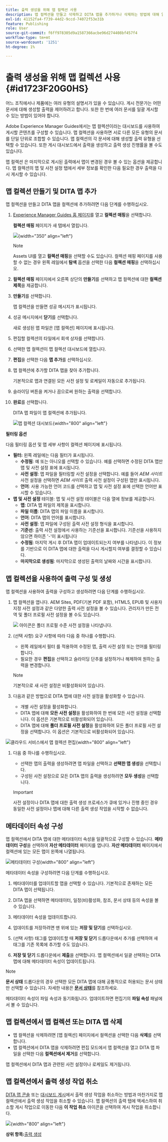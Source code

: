 ```yaml
---
title: 출력 생성을 위해 맵 컬렉션 사용
description: 맵 컬렉션을 만들고 삭제하고 DITA 맵을 추가하거나 삭제하는 방법에 대해 알아봅니다. AEM Guides의 맵 컬렉션에서 출력 생성 작업을 구성, 생성 및 취소합니다.
exl-id: 41152fa4-f739-44d2-9ccd-74072f53e31b
feature: Publishing
role: User
source-git-commit: f6ff978305d9a1587366acbe96d274408bf457f4
workflow-type: tm+mt
source-wordcount: '1251'
ht-degree: 1%

---
```


# 출력 생성을 위해 맵 컬렉션 사용 {#id1723F20G0HS}

어느 조직에서나 제품에는 여러 유형의 설명서가 있을 수 있습니다. 게시 전문가는 어떤 문서에 대해 생성할 출력을 제어하려고 합니다. 또한 한 번에 여러 문서를 일괄 게시할 수 있는 방법이 있어야 합니다.

Adobe Experience Manager Guides에서는 맵 컬렉션이라는 대시보드를 사용하여 게시할 콘텐츠를 구성할 수 있습니다. 맵 컬렉션을 사용하면 서로 다른 모든 유형의 문서를 단일 단위로 조합할 수 있습니다. 맵 컬렉션의 각 문서에 대해 생성할 출력 유형을 선택할 수 있습니다. 또한 게시 대시보드에서 출력을 생성하고 출력 생성 진행률을 볼 수도 있습니다.

맵 컬렉션 은 마지막으로 게시된 출력에서 맵이 변경된 경우 볼 수 있는 옵션을 제공합니다. 맵 컬렉션의 맵 및 사전 설정 탭에서 세부 정보를 확인한 다음 필요한 경우 출력을 다시 게시할 수 있습니다.

## 맵 컬렉션 만들기 및 DITA 맵 추가

맵 컬렉션을 만들고 DITA 맵을 컬렉션에 추가하려면 다음 단계를 수행하십시오.

1. [Experience Manager Guides 홈 페이지](./intro-home-page.md#map-collections)를 열고 **컬렉션 매핑**&#x200B;을 선택합니다.

   **컬렉션 매핑** 페이지가 새 탭에서 열립니다.

   ![](images/map-collections-page.png){width="350" align="left"}

   >[!NOTE]
   >
   > Assets UI를 열고 **컬렉션 매핑**&#x200B;을 선택할 수도 있습니다. 컬렉션 매핑 페이지를 사용할 수 없는 경우 왼쪽 레일에서 **탐색** 옵션을 선택한 다음 **컬렉션 매핑**&#x200B;을 선택하십시오.

1. **컬렉션 매핑** 페이지에서 오른쪽 상단의 **만들기**&#x200B;를 선택하고 맵 컬렉션에 대한 **컬렉션 제목**&#x200B;을 제공합니다.
1. **만들기**&#x200B;를 선택합니다.

   맵 컬렉션을 만들면 성공 메시지가 표시됩니다.

1. 성공 메시지에서 **닫기**&#x200B;를 선택합니다.

   새로 생성된 맵 파일은 [맵 컬렉션] 페이지에 표시됩니다.

1. 편집할 컬렉션의 타일에서 회색 상자를 선택합니다.
1. 선택한 맵 컬렉션이 맵 컬렉션 대시보드에 열립니다.
1. **편집**&#x200B;을 선택한 다음 **맵 추가**&#x200B;를 선택하십시오.
1. 맵 컬렉션에 추가할 DITA 맵을 찾아 추가합니다.

   기본적으로 맵과 연결된 모든 사전 설정 및 로케일이 자동으로 추가됩니다.

1. 슬라이딩 버튼을 켜거나 끔으로써 원하는 출력을 선택합니다.
1. **완료**&#x200B;를 선택합니다.

   DITA 맵 파일이 맵 컬렉션에 추가됩니다.

   ![맵 컬렉션 대시보드](./images/map-collection-dashboard.png){width="800" align="left"}

**필터링 옵션**

다음 필터링 옵션 및 맵 세부 사항이 컬렉션 페이지에 표시됩니다.

- **필터:** 왼쪽 레일에는 다음 필터가 표시됩니다.
   - **수정됨**: 예 또는 아니오를 선택할 수 있습니다. 예를 선택하면 수정된 DITA 맵만 맵 및 사전 설정 표에 표시됩니다.
   - **사전 설정**: 맵 파일을 필터링할 사전 설정을 선택합니다. 예를 들어 *AEM 사이트* 사전 설정을 선택하면 *AEM 사이트* 출력 사전 설정이 구성된 맵만 표시됩니다.
   - **언어**: 사용 가능한 언어 코드를 선택하고 맵 및 사전 설정 표에 선택한 언어만 표시할 수 있습니다.
- **맵 및 사전 설정** 테이블: 맵 및 사전 설정 테이블은 다음 열에 정보를 제공합니다.
   - **맵**: DITA 맵 파일의 제목을 표시합니다.
   - **파일 이름**: DITA 맵의 파일 이름을 표시합니다.
   - **언어**: DITA 맵의 언어를 표시합니다.
   - **사전 설정**: 맵 파일에 구성된 출력 사전 설정 형식을 표시합니다.
   - **기준선**: 출력 사전 설정에서 사용하는 기준선을 표시합니다.  기준선을 사용하지 않으면 하이픈 &#39;-&#39;이 표시됩니다
   - **수정됨**: 마지막 게시 후 DITA 맵이 업데이트되는지 여부를 나타냅니다. 이 정보를 기반으로 이 DITA 맵에 대한 출력을 다시 게시할지 여부를 결정할 수 있습니다.
   - **마지막으로 생성됨**: 마지막으로 생성된 출력의 날짜와 시간을 표시합니다.

## 맵 컬렉션을 사용하여 출력 구성 및 생성

맵 컬렉션을 사용하여 출력을 구성하고 생성하려면 다음 단계를 수행하십시오.

1. 맵 컬렉션을 엽니다. AEM Sites, PDF(기본 PDF 포함), HTML5, EPUB 및 사용자 지정 사전 설정과 같은 다양한 출력 사전 설정을 볼 수 있습니다. 관리자가 만든 전역 및 폴더 프로필 사전 설정을 볼 수도 있습니다.

   ![](images/global-preset-icon.svg) 아이콘은 폴더 프로필 수준 사전 설정을 나타냅니다.
1. \(선택 사항\) 요구 사항에 따라 다음 중 하나를 수행합니다.
   - 왼쪽 레일에서 필터 를 적용하여 수정된 맵, 출력 사전 설정 또는 언어를 필터링합니다.
   - 필요한 경우 **편집**&#x200B;을 선택하고 슬라이딩 단추를 설정하거나 해제하여 원하는 출력을 변경합니다.


   >[!NOTE]
   >  
   > 기본적으로 새 사전 설정은 비활성화되어 있습니다.

1. 다음과 같은 방법으로 DITA 맵에 대한 사전 설정을 활성화할 수 있습니다.

   - 개별 사전 설정을 활성화합니다.
   - DITA 맵에 대해 **모든 사전 설정**&#x200B;을 활성화하여 한 번에 모든 사전 설정을 선택합니다. 이 옵션은 기본적으로 비활성화되어 있습니다.
   - DITA 맵에 대해 **폴더 프로필 사전 설정**&#x200B;을 활성화하여 모든 폴더 프로필 사전 설정을 선택합니다. 이 옵션은 기본적으로 비활성화되어 있습니다.

![클라우드 서비스에서 맵 컬렉션 편집](images/edit-map-collection-cs.png){width="800" align="left"}



1. 다음 중 하나를 수행하십시오.

   - 선택한 맵의 출력을 생성하려면 맵 파일을 선택하고 **선택한 맵 생성**&#x200B;을 선택합니다.
   - 구성된 사전 설정으로 모든 DITA 맵의 출력을 생성하려면 **모두 생성**&#x200B;을 선택합니다.

   >[!IMPORTANT]
   >
   > 사전 설정이나 DITA 맵에 대한 출력 생성 프로세스가 큐에 있거나 진행 중인 경우 동일한 사전 설정이나 맵에 대해 다른 출력 생성 작업을 시작할 수 없습니다.

## 메타데이터 속성 구성

맵 컬렉션에서 DITA 맵에 대한 메타데이터 속성을 일괄적으로 구성할 수 있습니다. **메타데이터 구성**&#x200B;을 선택하여 **자산 메타데이터** 페이지를 엽니다. **자산 메타데이터** 페이지에서 컬렉션에 있는 모든 맵이 왼쪽에 나열됩니다.

![메타데이터 구성](images/map-collection-asset-metadata.png){width="800" align="left"}

메타데이터 속성을 구성하려면 다음 단계를 수행하십시오.

1. 메타데이터를 업데이트할 맵을 선택할 수 있습니다. 기본적으로 존재하는 모든 DITA 맵이 선택됩니다.

1. DITA 맵을 선택하면 메타데이터, 일정(비)활성화, 참조, 문서 상태 등의 속성을 볼 수 있습니다.

1. 메타데이터 속성을 업데이트합니다.

1. 업데이트를 저장하려면 맨 위에 있는 **저장 및 닫기**&#x200B;를 선택하십시오.
1. (선택 사항) 태그를 업데이트할 때 **저장 및 닫기** 드롭다운에서 추가를 선택하여 새 태그를 기존 목록에 추가할 수도 있습니다.
1. **저장 및 닫기** 드롭다운에서 **제출**을 선택합니다.
맵 컬렉션에서 일괄 선택하는 DITA 맵에 대해 메타데이터 속성이 업데이트됩니다.

>[!NOTE]
> 
>**문서 상태** 드롭다운의 경우 선택한 모든 DITA 맵에 대해 공통적으로 허용되는 문서 상태만 선택할 수 있습니다. 자세한 내용은 [**문서 상태**](./web-editor-document-states.md)&#x200B;를 참조하세요.

메타데이터 속성이 파일 속성과 동기화됩니다. 업데이트하면 편집기의 **파일 속성** 패널에서 볼 수 있습니다.



## 맵 컬렉션에서 맵 컬렉션 또는 DITA 맵 삭제

- 맵 컬렉션을 삭제하려면 [맵 컬렉션] 페이지에서 컬렉션을 선택한 다음 **삭제**&#x200B;를 선택합니다.
- 맵 컬렉션에서 DITA 맵을 삭제하려면 편집 모드에서 맵 컬렉션을 열고 DITA 맵 파일을 선택한 다음 **컬렉션에서 제거**&#x200B;를 선택합니다.

맵 컬렉션에서 DITA 맵과 관련된 사전 설정이나 로케일도 제거됩니다.


## 맵 컬렉션에서 출력 생성 작업 취소

[DITA 맵 콘솔](generate-output-for-a-dita-map.md#id2061H100T5Z) 또는 [대시보드 게시](generate-output-publish-dashboard.md#)에서 출력 생성 작업을 취소하는 방법과 마찬가지로 맵 컬렉션에서 출력 생성 작업을 취소할 수 있습니다. 맵 컬렉션의 출력 탭에 액세스하여 취소할 게시 작업으로 이동한 다음 **이 작업 취소** 아이콘을 선택하여 게시 작업을 취소합니다.

![](images/cancel-publish-task-map-collection.png){width="800" align="left"}

**상위 항목:**[&#x200B;출력 생성](generate-output.md)
